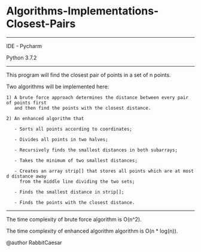 # Algorithms-Implementations-Closest-Pairs

---------------------------------------------------------------------------------------------------------------------------

IDE - Pycharm 

Python 3.7.2

---------------------------------------------------------------------------------------------------------------------------

This program will find the closest pair of points in a set of n points.

Two algorithms will be implemented here:

    1) A brute force approach determines the distance between every pair of points first 
       and then find the points with the closest distance.
    
    2) An enhanced algorithm that

       - Sorts all points according to coordinates;

       - Divides all points in two halves;

       - Recursively finds the smallest distances in both subarrays;

       - Takes the minimum of two smallest distances;

       - Creates an array strip[] that stores all points which are at most d distance away 
         from the middle line dividing the two sets;

       - Finds the smallest distance in strip[];

       - Finds the points with the closest distance.

---------------------------------------------------------------------------------------------------------------------------

The time complexity of brute force algorithm is O(n^2).

The time complexity of enhanced algorithm algorithm is O(n * log(n)).

@author RabbitCaesar
